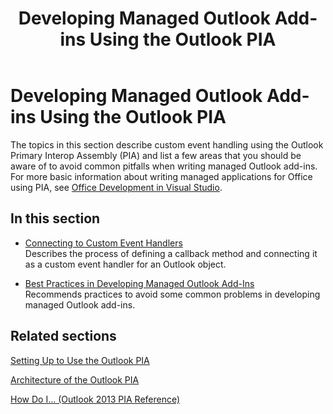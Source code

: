 ﻿---
title: Developing Managed Outlook Add-ins Using the Outlook PIA
TOCTitle: Developing Managed Outlook Add-ins Using the Outlook PIA
ms:assetid: a779f49e-656b-4726-b0c6-37c4a6f9abd1
ms:mtpsurl: https://msdn.microsoft.com/en-us/library/Bb646706(v=office.15)
ms:contentKeyID: 55119781
ms.date: 07/24/2014
mtps_version: v=office.15
---

# Developing Managed Outlook Add-ins Using the Outlook PIA

The topics in this section describe custom event handling using the Outlook Primary Interop Assembly (PIA) and list a few areas that you should be aware of to avoid common pitfalls when writing managed Outlook add-ins. For more basic information about writing managed applications for Office using PIA, see [Office Development in Visual Studio](http://msdn.microsoft.com/en-us/library/d2tx7z6d\(vs.100\).aspx).

## In this section

  - [Connecting to Custom Event Handlers](connecting-to-custom-event-handlers.md)  
    Describes the process of defining a callback method and connecting it as a custom event handler for an Outlook object.

  - [Best Practices in Developing Managed Outlook Add-Ins](best-practices-in-developing-managed-outlook-add-ins.md)  
    Recommends practices to avoid some common problems in developing managed Outlook add-ins.

## Related sections

[Setting Up to Use the Outlook PIA](setting-up-to-use-the-outlook-pia.md)

[Architecture of the Outlook PIA](architecture-of-the-outlook-pia.md)

[How Do I... (Outlook 2013 PIA Reference)](how-do-i-outlook-2013-pia-reference.md)

